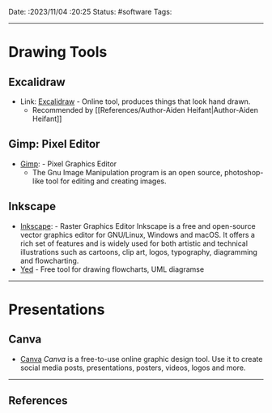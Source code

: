 Date: :2023/11/04 :20:25
Status: #software
Tags: 

----
# Drawing Tools


## Excalidraw
* Link:  [Excalidraw](https://excalidraw.com/) - Online tool, produces things that look hand drawn. 
	* Recommended by [[References/Author-Aiden Heifant|Author-Aiden Heifant]]

## Gimp: Pixel Editor 
* [Gimp](https://www.gimp.org/):  - Pixel Graphics Editor
	* The Gnu Image Manipulation program is an open source, photoshop-like tool for editing and creating images. 

## Inkscape
* [Inkscape](https://inkscape.org/):  - Raster Graphics Editor
	  Inkscape is a free and open-source vector graphics editor for GNU/Linux, Windows and macOS. It offers a rich set of features and is widely used for both artistic and technical illustrations such as cartoons, clip art, logos, typography, diagramming and flowcharting.
* [Yed](https://www.yworks.com/products/yed) - Free tool for drawing flowcharts, UML diagramse


----
# Presentations 

## Canva
* [Canva](https://www.canva.com/) _Canva_ is a free-to-use online graphic design tool. Use it to create social media posts, presentations, posters, videos, logos and more.

---
## References

